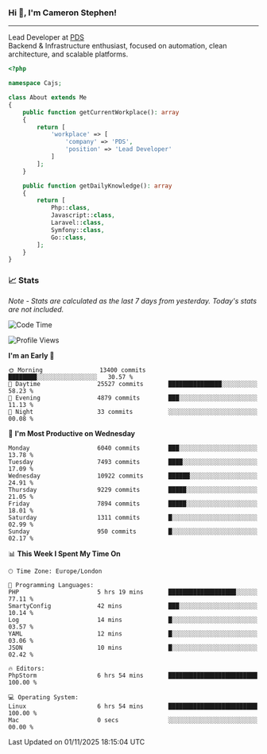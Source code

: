 ### Hi 👋, I'm Cameron Stephen!

---

Lead Developer at [PDS](https://prindatasolutions.co.uk)  
Backend & Infrastructure enthusiast, focused on automation, clean architecture, and scalable platforms.


```php
<?php

namespace Cajs;

class About extends Me
{
    public function getCurrentWorkplace(): array
    {
        return [
            'workplace' => [
                'company' => 'PDS',
                'position' => 'Lead Developer'
            ]
        ];
    }

    public function getDailyKnowledge(): array
    {
        return [
            Php::class,
            Javascript::class,
            Laravel::class,
            Symfony::class,
            Go::class,
        ];
    }
}
```

### 📈 Stats
<p><em>Note - Stats are calculated as the last 7 days from yesterday. Today's stats are not included.</em></p>


<!--START_SECTION:waka-->
![Code Time](http://img.shields.io/badge/Code%20Time-4%2C750%20hrs%203%20mins-blue)

![Profile Views](http://img.shields.io/badge/Profile%20Views-0-blue)

**I'm an Early 🐤** 

```text
🌞 Morning                13400 commits       ████████░░░░░░░░░░░░░░░░░   30.57 % 
🌆 Daytime                25527 commits       ███████████████░░░░░░░░░░   58.23 % 
🌃 Evening                4879 commits        ███░░░░░░░░░░░░░░░░░░░░░░   11.13 % 
🌙 Night                  33 commits          ░░░░░░░░░░░░░░░░░░░░░░░░░   00.08 % 
```
📅 **I'm Most Productive on Wednesday** 

```text
Monday                   6040 commits        ███░░░░░░░░░░░░░░░░░░░░░░   13.78 % 
Tuesday                  7493 commits        ████░░░░░░░░░░░░░░░░░░░░░   17.09 % 
Wednesday                10922 commits       ██████░░░░░░░░░░░░░░░░░░░   24.91 % 
Thursday                 9229 commits        █████░░░░░░░░░░░░░░░░░░░░   21.05 % 
Friday                   7894 commits        █████░░░░░░░░░░░░░░░░░░░░   18.01 % 
Saturday                 1311 commits        █░░░░░░░░░░░░░░░░░░░░░░░░   02.99 % 
Sunday                   950 commits         █░░░░░░░░░░░░░░░░░░░░░░░░   02.17 % 
```


📊 **This Week I Spent My Time On** 

```text
🕑︎ Time Zone: Europe/London

💬 Programming Languages: 
PHP                      5 hrs 19 mins       ███████████████████░░░░░░   77.11 % 
SmartyConfig             42 mins             ███░░░░░░░░░░░░░░░░░░░░░░   10.14 % 
Log                      14 mins             █░░░░░░░░░░░░░░░░░░░░░░░░   03.57 % 
YAML                     12 mins             █░░░░░░░░░░░░░░░░░░░░░░░░   03.06 % 
JSON                     10 mins             █░░░░░░░░░░░░░░░░░░░░░░░░   02.42 % 

🔥 Editors: 
PhpStorm                 6 hrs 54 mins       █████████████████████████   100.00 % 

💻 Operating System: 
Linux                    6 hrs 54 mins       █████████████████████████   100.00 % 
Mac                      0 secs              ░░░░░░░░░░░░░░░░░░░░░░░░░   00.00 % 
```


 Last Updated on 01/11/2025 18:15:04 UTC
<!--END_SECTION:waka-->
